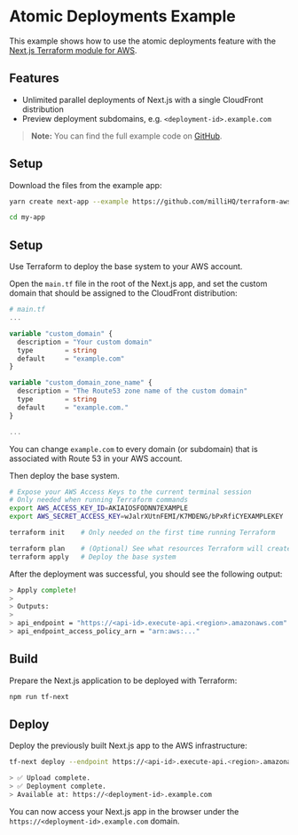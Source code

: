 # Atomic Deployments Example

This example shows how to use the atomic deployments feature with the [Next.js Terraform module for AWS](https://registry.terraform.io/modules/milliHQ/next-js/aws).

## Features

- Unlimited parallel deployments of Next.js with a single CloudFront distribution
- Preview deployment subdomains, e.g. `<deployment-id>.example.com`

> **Note:** You can find the full example code on [GitHub](https://github.com/milliHQ/terraform-aws-next-js/tree/main/examples/atomic-deployments).

## Setup

Download the files from the example app:

```sh
yarn create next-app --example https://github.com/milliHQ/terraform-aws-next-js/tree/main/examples/atomic-deployments my-app

cd my-app
```

## Setup

Use Terraform to deploy the base system to your AWS account.

Open the `main.tf` file in the root of the Next.js app, and set the custom domain that should be assigned to the CloudFront distribution:

```tf
# main.tf
...

variable "custom_domain" {
  description = "Your custom domain"
  type        = string
  default     = "example.com"
}

variable "custom_domain_zone_name" {
  description = "The Route53 zone name of the custom domain"
  type        = string
  default     = "example.com."
}

...
```

You can change `example.com` to every domain (or subdomain) that is associated with Route 53 in your AWS account.

Then deploy the base system.

```sh
# Expose your AWS Access Keys to the current terminal session
# Only needed when running Terraform commands
export AWS_ACCESS_KEY_ID=AKIAIOSFODNN7EXAMPLE
export AWS_SECRET_ACCESS_KEY=wJalrXUtnFEMI/K7MDENG/bPxRfiCYEXAMPLEKEY

terraform init    # Only needed on the first time running Terraform

terraform plan    # (Optional) See what resources Terraform will create
terraform apply   # Deploy the base system
```

After the deployment was successful, you should see the following output:

```sh
> Apply complete!
>
> Outputs:
>
> api_endpoint = "https://<api-id>.execute-api.<region>.amazonaws.com"
> api_endpoint_access_policy_arn = "arn:aws:..."
```

## Build

Prepare the Next.js application to be deployed with Terraform:

```sh
npm run tf-next
```

## Deploy

Deploy the previously built Next.js app to the AWS infrastructure:

```sh
tf-next deploy --endpoint https://<api-id>.execute-api.<region>.amazonaws.com

> ✅ Upload complete.
> ✅ Deployment complete.
> Available at: https://<deployment-id>.example.com
```

You can now access your Next.js app in the browser under the `https://<deployment-id>.example.com` domain.
